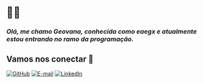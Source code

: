 #  👩‍💻
### _Olá, me chamo Geovana, conhecida como eaegx e atualmente estou entrando no ramo da programação._

## Vamos nos conectar 📱
 
[![GitHub](https://img.shields.io/badge/GITHUB-100000?style=for-the-badg&logo=github&logoColor=white)](https://github.com/eaegx) [![E-mail](https://img.shields.io/badge/-EMAIL-000?style=for-the-badg&logo=microsoft-outlook&logoColor=007BFF)](mailto:geovanesousa.id@outlook.com) 
[![LinkedIn](https://img.shields.io/badge/LINKEDIN-0077B6?style=for-the-badg&logo=linkedin&logoColor=white)](https://www.linkedin.com/in/geovana-de-sousa-costa-a021461a1/)

